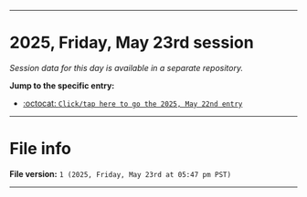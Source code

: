 
***

# 2025, Friday, May 23rd session

_Session data for this day is available in a separate repository._

**Jump to the specific entry:**

- [:octocat: `Click/tap here to go the 2025, May 22nd entry`](https://github.com/seanpm2001/SeansLifeArchive_Images_TinyTower_Y2025/tree/SeansLifeArchive_Images_TinyTower_Y2025_Main-dev/2025/05_May/22/)

***

# File info

**File version:** `1 (2025, Friday, May 23rd at 05:47 pm PST)`

***
